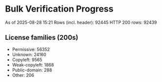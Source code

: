 ﻿# Bulk Verification Progress
As of 2025-08-28 15:21
Rows (incl. header): 92445
HTTP 200 rows: 92439

## License families (200s)
- Permissive: 56352
- Unknown: 24160
- Copyleft: 9565
- Weak-copyleft: 1868
- Public-domain: 288
- Other: 206
